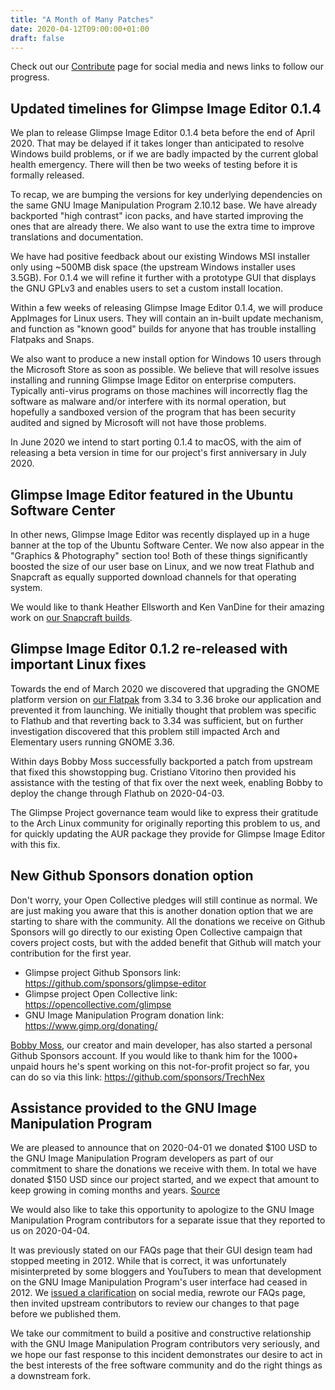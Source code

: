 ```yaml
---
title: "A Month of Many Patches"
date: 2020-04-12T09:00:00+01:00
draft: false
---
```

Check out our [Contribute](/contribute/) page for social media and news links to follow our progress.

## Updated timelines for Glimpse Image Editor 0.1.4
We plan to release Glimpse Image Editor 0.1.4 beta before the end of April 2020. That may be delayed if it takes longer than anticipated to resolve Windows build problems, or if we are badly impacted by the current global health emergency. There will then be two weeks of testing before it is formally released.

To recap, we are bumping the versions for key underlying dependencies on the same GNU Image Manipulation Program 2.10.12 base. We have already backported "high contrast" icon packs, and have started improving the ones that are already there. We also want to use the extra time to improve translations and documentation.

We have had positive feedback about our existing Windows MSI installer only using ~500MB disk space (the upstream Windows installer uses 3.5GB). For 0.1.4 we will refine it further with a prototype GUI that displays the GNU GPLv3 and enables users to set a custom install location.

Within a few weeks of releasing Glimpse Image Editor 0.1.4, we will produce AppImages for Linux users. They will contain an in-built update mechanism, and function as "known good" builds for anyone that has trouble installing Flatpaks and Snaps.

We also want to produce a new install option for Windows 10 users through the Microsoft Store as soon as possible. We believe that will resolve issues installing and running Glimpse Image Editor on enterprise computers. Typically anti-virus programs on those machines will incorrectly flag the software as malware and/or interfere with its normal operation, but hopefully a sandboxed version of the program that has been security audited and signed by Microsoft will not have those problems.

In June 2020 we intend to start porting 0.1.4 to macOS, with the aim of releasing a beta version in time for our project's first anniversary in July 2020.

## Glimpse Image Editor featured in the Ubuntu Software Center
In other news, Glimpse Image Editor was recently displayed up in a huge banner at the top of the Ubuntu Software Center. We now also appear in the "Graphics & Photography" section too! Both of these things significantly boosted the size of our user base on Linux, and we now treat Flathub and Snapcraft as equally supported download channels for that operating system.

We would like to thank Heather Ellsworth and Ken VanDine for their amazing work on [our Snapcraft builds](https://snapcraft.io/glimpse-editor).

## Glimpse Image Editor 0.1.2 re-released with important Linux fixes
Towards the end of March 2020 we discovered that upgrading the GNOME platform version on [our Flatpak](https://www.flathub.org/apps/details/org.glimpse_editor.Glimpse) from 3.34 to 3.36 broke our application and prevented it from launching. We initially thought that problem was specific to Flathub and that reverting back to 3.34 was sufficient, but on further investigation discovered that this problem still impacted Arch and Elementary users running GNOME 3.36.

Within days Bobby Moss successfully backported a patch from upstream that fixed this showstopping bug. Cristiano Vitorino then provided his assistance with the testing of that fix over the next week, enabling Bobby to deploy the change through Flathub on 2020-04-03.

The Glimpse Project governance team would like to express their gratitude to the Arch Linux community for originally reporting this problem to us, and for quickly updating the AUR package they provide for Glimpse Image Editor with this fix.

## New Github Sponsors donation option
Don't worry, your Open Collective pledges will still continue as normal. We are just making you aware that this is another donation option that we are starting to share with the community. All the donations we receive on Github Sponsors will go directly to our existing Open Collective campaign that covers project costs, but with the added benefit that Github will match your contribution for the first year.

* Glimpse project Github Sponsors link: https://github.com/sponsors/glimpse-editor
* Glimpse project Open Collective link: https://opencollective.com/glimpse
* GNU Image Manipulation Program donation link: https://www.gimp.org/donating/

[Bobby Moss](https://trechnex.github.io/), our creator and main developer, has also started a personal Github Sponsors account. If you would like to thank him for the 1000+ unpaid hours he's spent working on this not-for-profit project so far, you can do so via this link: https://github.com/sponsors/TrechNex

## Assistance provided to the GNU Image Manipulation Program
We are pleased to announce that on 2020-04-01 we donated $100 USD to the GNU Image Manipulation Program developers as part of our commitment to share the donations we receive with them. In total we have donated $150 USD since our project started, and we expect that amount to keep growing in coming months and years. [Source](https://opencollective.com/glimpse/expenses/categories/DONATION)

We would also like to take this opportunity to apologize to the GNU Image Manipulation Program contributors for a separate issue that they reported to us on 2020-04-04. 

It was previously stated on our FAQs page that their GUI design team had stopped meeting in 2012. While that is correct, it was unfortunately misinterpreted by some bloggers and YouTubers to mean that development on the GNU Image Manipulation Program's user interface had ceased in 2012. We [issued a clarification](https://twitter.com/glimpse_editor/status/1246837680735948802) on social media, rewrote our FAQs page, then invited upstream contributors to review our changes to that page before we published them.

We take our commitment to build a positive and constructive relationship with the GNU Image Manipulation Program contributors very seriously, and we hope our fast response to this incident demonstrates our desire to act in the best interests of the free software community and do the right things as a downstream fork.

